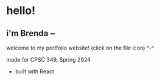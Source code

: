 # hello!

## i'm Brenda ~

welcome to my portfolio website!
(click on the file icon) ^-^

made for CPSC 349, Spring 2024

- built with React
